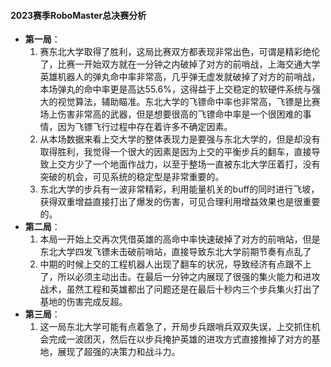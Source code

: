 #### 2023赛季RoboMaster总决赛分析
* **第一局**：
    1. 赛东北大学取得了胜利，这局比赛双方都表现非常出色，可谓是精彩绝伦了，比赛一开始双方就在一分钟之内破掉了对方的前哨战，上海交通大学英雄机器人的弹丸命中率非常高，几乎弹无虚发就破掉了对方的前哨战，本场弹丸的命中率更是高达55.6%，这得益于上交稳定的软硬件系统与强大的视觉算法，辅助瞄准。东北大学的飞镖命中率也非常高，飞镖是比赛场上伤害非常高的武器，但是想要很高的飞镖命中率是一个很困难的事情，因为飞镖飞行过程中存在着许多不确定因素。 
    2. 从本场数据来看上交大学的整体表现力是要强与东北大学的，但是却没有取得胜利，我觉得一个很大的因素是因为上交的平衡步兵的翻车，直接导致上交方少了一个地面作战力，以至于整场一直被东北大学压着打，没有突破的机会，可见系统的稳定型是非常重要的。
    3. 东北大学的步兵有一波非常精彩，利用能量机关的buff的同时进行飞坡，获得双重增益直接打出了爆发的伤害，可见合理利用增益效果也是很重要的。
* **第二局**：
    1. 本局一开始上交再次凭借英雄的高命中率快速破掉了对方的前哨站，但是东北大学四发飞镖未击破前哨站，直接导致东北大学前期节奏有点乱了
    2. 中期的时候上交的工程机器人出现了翻车的状况，导致经济有点跟不上了，所以必须主动出击。在最后一分钟之内展现了很强的集火能力和进攻战术，虽然工程和英雄都出了问题还是在最后十秒内三个步兵集火打出了基地的伤害完成反超。
* **第三局**：
    1. 这一局东北大学可能有点着急了，开局步兵跟哨兵双双失误，上交抓住机会完成一波团灭，然后在以步兵掩护英雄的进攻方式直接推掉了对方的基地，展现了超强的决策力和战斗力。
